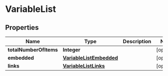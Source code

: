 

# VariableList

## Properties

Name | Type | Description | Notes
------------ | ------------- | ------------- | -------------
**totalNumberOfItems** | **Integer** |  |  [optional]
**embedded** | [**VariableListEmbedded**](VariableListEmbedded.md) |  |  [optional]
**links** | [**VariableListLinks**](VariableListLinks.md) |  |  [optional]



